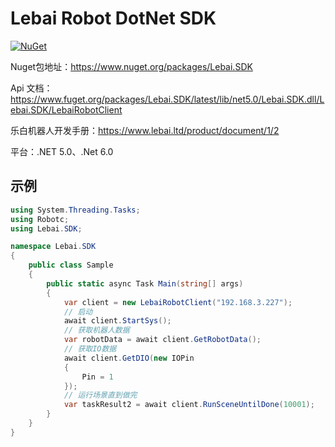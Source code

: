 ﻿# Lebai Robot DotNet SDK

[![NuGet](https://img.shields.io/nuget/v/Lebai.SDK.svg)](https://www.nuget.org/packages/Lebai.SDK/)

Nuget包地址：https://www.nuget.org/packages/Lebai.SDK

Api 文档：https://www.fuget.org/packages/Lebai.SDK/latest/lib/net5.0/Lebai.SDK.dll/Lebai.SDK/LebaiRobotClient

乐白机器人开发手册：https://www.lebai.ltd/product/document/1/2

平台：.NET 5.0、.Net 6.0

## 示例

```C#
using System.Threading.Tasks;
using Robotc;
using Lebai.SDK;

namespace Lebai.SDK
{
	public class Sample
	{
		public static async Task Main(string[] args)
		{
			var client = new LebaiRobotClient("192.168.3.227");			
			// 启动
			await client.StartSys();
			// 获取机器人数据
			var robotData = await client.GetRobotData();
			// 获取IO数据
			await client.GetDIO(new IOPin
			{
				Pin = 1
			});
			// 运行场景直到做完
			var taskResult2 = await client.RunSceneUntilDone(10001);
		}
	}
}
```
